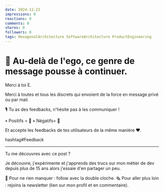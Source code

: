 ```yaml
---
date: 2024-11-22
impressions: 0
reactions: 0
comments: 0
shares: 0
followers: 0
tags: HexagonalArchitecture SoftwareArchitecture ProductEngineering
---
```


# 🙏 Au-delà de l'ego, ce genre de message pousse à continuer.

Merci à toi E.

Merci à toutes et tous les discrets qui envoient de la force en message privé ou par mail.

🎙️ Tu as des feedbacks, n'hésite pas à les communiquer !

• Positifs = 💪
• Négatifs= 🧠

Et accepte les feedbacks de tes utilisateurs de la même manière ❤️.

hashtag#Feedback

---

Tu me découvres avec ce post ?

Je découvre, j'expérimente et j'apprends des trucs sur mon métier de dev depuis plus de 15 ans alors j'essaie d'en partager un peu.

🔔 Pour ne rien manquer : follow avec la double cloche.
🗞️ Pour aller plus loin : rejoins la newsletter (lien sur mon profil et en commentaire).
